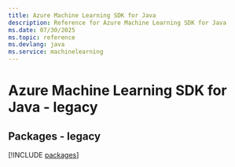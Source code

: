 ```yaml
---
title: Azure Machine Learning SDK for Java
description: Reference for Azure Machine Learning SDK for Java
ms.date: 07/30/2025
ms.topic: reference
ms.devlang: java
ms.service: machinelearning
---
```

# Azure Machine Learning SDK for Java - legacy
## Packages - legacy
[!INCLUDE [packages](machine-learning-index.md)]